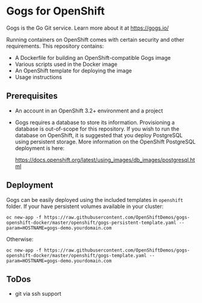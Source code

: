 # Gogs for OpenShift
Gogs is the Go Git service. Learn more about it at https://gogs.io/

Running containers on OpenShift comes with certain security and other
requirements. This repository contains:

* A Dockerfile for building an OpenShift-compatible Gogs image
* Various scripts used in the Docker image
* An OpenShift template for deploying the image
* Usage instructions

## Prerequisites
* An account in an OpenShift 3.2+ environment and a project

* Gogs requires a database to store its information. Provisioning a database is
  out-of-scope for this repository. If you wish to run the database on
  OpenShift, it is suggested that you deploy PostgreSQL using persistent
  storage. More information on the OpenShift PostgreSQL deployment is here:

  https://docs.openshift.org/latest/using_images/db_images/postgresql.html

## Deployment
Gogs can be easily deployed using the included templates in `openshift` folder.
If your have persistent volumes available in your cluster:

```
oc new-app -f https://raw.githubusercontent.com/OpenShiftDemos/gogs-openshift-docker/master/openshift/gogs-persistent-template.yaml --param=HOSTNAME=gogs-demo.yourdomain.com
```
Otherwise:
```
oc new-app -f https://raw.githubusercontent.com/OpenShiftDemos/gogs-openshift-docker/master/openshift/gogs-template.yaml --param=HOSTNAME=gogs-demo.yourdomain.com
```

## ToDos
* git via ssh support
